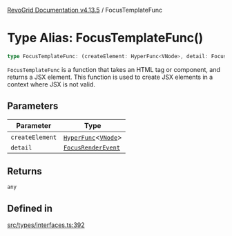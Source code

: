 [RevoGrid Documentation v4.13.5](README.md) / FocusTemplateFunc

# Type Alias: FocusTemplateFunc()

```ts
type FocusTemplateFunc: (createElement: HyperFunc<VNode>, detail: FocusRenderEvent) => any;
```

`FocusTemplateFunc` is a function that takes an HTML tag or component, and
returns a JSX element. This function is used to create JSX elements in a
context where JSX is not valid.

## Parameters

| Parameter | Type |
| ------ | ------ |
| `createElement` | [`HyperFunc`](Interface.HyperFunc.md)\<[`VNode`](Interface.VNode.md)\> |
| `detail` | [`FocusRenderEvent`](Interface.FocusRenderEvent.md) |

## Returns

`any`

## Defined in

[src/types/interfaces.ts:392](https://github.com/revolist/revogrid/blob/f32590b4b251a55e7610f26e48cd67947bdd6441/src/types/interfaces.ts#L392)
